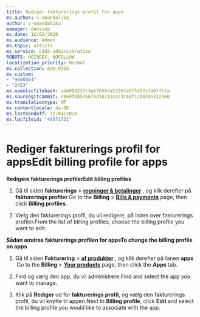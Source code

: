 ```yaml
---
title: Rediger fakturerings profil for apps
ms.author: v-smandalika
author: v-smandalika
manager: dansimp
ms.date: 12/02/2020
ms.audience: Admin
ms.topic: article
ms.service: o365-administration
ROBOTS: NOINDEX, NOFOLLOW
localization_priority: Normal
ms.collection: Adm_O365
ms.custom:
- "9000564"
- "2423"
ms.openlocfilehash: aab084237c3ab7659da53267aff5267c7a0ff5fa
ms.sourcegitcommit: c069f1b53567ad14711c423740f120439a312a60
ms.translationtype: MT
ms.contentlocale: da-DK
ms.lasthandoff: 12/04/2020
ms.locfileid: "49571731"
---
```

# <a name="edit-billing-profile-for-apps"></a><span data-ttu-id="7f7eb-102">Rediger fakturerings profil for apps</span><span class="sxs-lookup"><span data-stu-id="7f7eb-102">Edit billing profile for apps</span></span>

<span data-ttu-id="7f7eb-103">**Redigere fakturerings profiler**</span><span class="sxs-lookup"><span data-stu-id="7f7eb-103">**Edit billing profiles**</span></span>

1. <span data-ttu-id="7f7eb-104">Gå til siden **fakturerings**  >  **[regninger & betalinger](https://go.microsoft.com/fwlink/p/?linkid=848039)** , og klik derefter på **fakturerings profiler**.</span><span class="sxs-lookup"><span data-stu-id="7f7eb-104">Go to the **Billing** > **[Bills & payments](https://go.microsoft.com/fwlink/p/?linkid=848039)** page, then click **Billing profiles**.</span></span>

2. <span data-ttu-id="7f7eb-105">Vælg den fakturerings profil, du vil redigere, på listen over fakturerings profiler.</span><span class="sxs-lookup"><span data-stu-id="7f7eb-105">From the list of billing profiles, choose the billing profile you want to edit.</span></span>

<span data-ttu-id="7f7eb-106">**Sådan ændres fakturerings profilen for apps**</span><span class="sxs-lookup"><span data-stu-id="7f7eb-106">**To change the billing profile on apps**</span></span>

1. <span data-ttu-id="7f7eb-107">Gå til siden **Fakturering**  >  **[af produkter](https://go.microsoft.com/fwlink/p/?linkid=842054)** , og klik derefter på fanen **apps** .</span><span class="sxs-lookup"><span data-stu-id="7f7eb-107">Go to the **Billing** > **[Your products](https://go.microsoft.com/fwlink/p/?linkid=842054)** page, then click the **Apps** tab.</span></span>

2. <span data-ttu-id="7f7eb-108">Find og vælg den app, du vil administrere.</span><span class="sxs-lookup"><span data-stu-id="7f7eb-108">Find and select the app you want to manage.</span></span>  

3. <span data-ttu-id="7f7eb-109">Klik på **Rediger** ud for **fakturerings profil**, og vælg den fakturerings profil, du vil knytte til appen.</span><span class="sxs-lookup"><span data-stu-id="7f7eb-109">Next to **Billing profile**, click **Edit** and select the billing profile you would like to associate with the app.</span></span>
